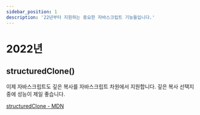 ```yaml
---
sidebar_position: 1
description: '22년부터 지원하는 중요한 자바스크립트 기능들입니다.'
---
```


# 2022년

## structuredClone()

이제 자바스크립트도 깊은 복사를 자바스크립트 차원에서 지원합니다. 깊은 복사 선택지 중에 성능이 제일 좋습니다.

[structuredClone - MDN](https://developer.mozilla.org/en-US/docs/Web/API/structuredClone)
